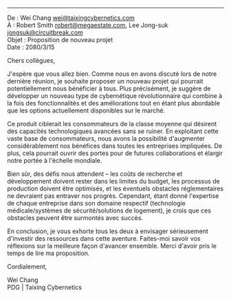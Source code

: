 
---

De : Wei Chang <wei@taixingcybernetics.com>  
À : Robert Smith <robert@megaestate.com>, Lee Jong-suk <jongsuk@circuitbreak.com>  
Objet : Proposition de nouveau projet  
Date : 2080/3/15

Chers collègues,

J'espère que vous allez bien. Comme nous en avons discuté lors de notre dernière réunion, je souhaite proposer un nouveau projet qui pourrait potentiellement nous bénéficier à tous. Plus précisément, je suggère de développer un nouveau type de cybernétique révolutionnaire qui combine à la fois des fonctionnalités et des améliorations tout en étant plus abordable que les options actuellement disponibles sur le marché.

Ce produit ciblerait les consommateurs de la classe moyenne qui désirent des capacités technologiques avancées sans se ruiner. En exploitant cette vaste base de consommateurs, nous avons la possibilité d'augmenter considérablement nos bénéfices dans toutes les entreprises impliquées. De plus, cela pourrait ouvrir des portes pour de futures collaborations et élargir notre portée à l'échelle mondiale.

Bien sûr, des défis nous attendent – les coûts de recherche et développement doivent rester dans les limites du budget, les processus de production doivent être optimisés, et les éventuels obstacles réglementaires ne devraient pas entraver nos progrès. Cependant, étant donné l'expertise de chaque entreprise dans son domaine respectif (technologie médicale/systèmes de sécurité/solutions de logement), je crois que ces obstacles peuvent être surmontés avec succès.

En conclusion, je vous exhorte tous les deux à envisager sérieusement d'investir des ressources dans cette aventure. Faites-moi savoir vos réflexions sur la meilleure façon d'avancer ensemble. Merci d'avoir pris le temps de lire ma proposition.

Cordialement,

Wei Chang  
PDG | Taixing Cybernetics
